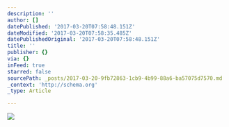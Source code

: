 ```yaml
---
description: ''
author: []
datePublished: '2017-03-20T07:58:48.151Z'
dateModified: '2017-03-20T07:58:35.485Z'
datePublishedOriginal: '2017-03-20T07:58:48.151Z'
title: ''
publisher: {}
via: {}
inFeed: true
starred: false
sourcePath: _posts/2017-03-20-9fb72863-1cb9-4b99-88a6-ba57075d7570.md
_context: 'http://schema.org'
_type: Article

---
```

![](https://the-grid-user-content.s3-us-west-2.amazonaws.com/a8f87a78-d133-4b9f-bc4c-8f7585ab8b20.jpg)